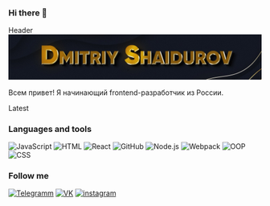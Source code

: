 ### Hi there 👋

<!--
**DmitriyShaidurov/DmitriyShaidurov** is a ✨ _special_ ✨ repository because its `README.md` (this file) appears on your GitHub profile.

Here are some ideas to get you started:

- 🔭 I’m currently working on ...
- 🌱 I’m currently learning ...
- 👯 I’m looking to collaborate on ...
- 🤔 I’m looking for help with ...
- 💬 Ask me about ...
- 📫 How to reach me: ...
- 😄 Pronouns: ...
- ⚡ Fun fact: ...
-->


Header 
[![Header](https://github.com/DmitriyShaidurov/DmitriyShaidurov/blob/main/assets/banner.jpg)](https://tlgg.ru/dimagraver)


Всем привет! Я начинающий frontend-разработчик из России.

Latest

### Languages and tools
![JavaScript](https://img.shields.io/badge/-JavaScript-cf9b0c?style=for-the-badge&logo=JavaScript&logoColor=161921)
![HTML](https://img.shields.io/badge/-HTML-cf9b0c?style=for-the-badge&logo=html&logoColor=161921)
![React](https://img.shields.io/badge/-React-cf9b0c?style=for-the-badge&logo=react&logoColor=teel)
![GitHub](https://img.shields.io/badge/-GitHub-cf9b0c?style=for-the-badge&logo=github&logoColor=161921)
![Node.js](https://img.shields.io/badge/-Node.js-cf9b0c?style=for-the-badge&logo=Node.js&logoColor=161921)
![Webpack](https://img.shields.io/badge/-Webpack-cf9b0c?style=for-the-badge&logo=webpack&logoColor=161921)
![OOP](https://img.shields.io/badge/-OOP-cf9b0c?style=for-the-badge&logo=OOP)
![CSS](https://img.shields.io/badge/-CSS-cf9b0c?style=for-the-badge&logo=css)

### Follow me
[![Telegramm](https://img.shields.io/badge/-Telegramm-cf9b0c?style=for-the-badge&logo=telegram)](https://tlgg.ru/dimagraver)
[![VK](https://img.shields.io/badge/-VK-cf9b0c?style=for-the-badge&logo=VK)](https://vk.com/graversh)
[![instagram](https://img.shields.io/badge/-instagram-cf9b0c?style=for-the-badge&logo=instagram)](http://www.instagram.com/dimagraver)